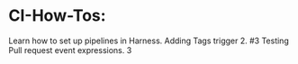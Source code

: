 # CI-How-Tos: 
Learn how to set up pipelines in Harness.
Adding Tags trigger 2. #3
Testing Pull request event expressions. 3
